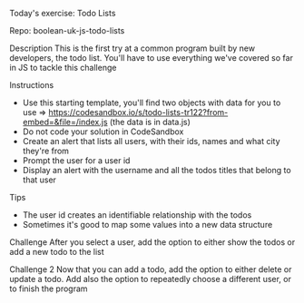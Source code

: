 Today's exercise: Todo Lists

Repo: boolean-uk-js-todo-lists

Description
This is the first try at a common program built by new developers, the todo list. You'll have to use everything we've covered so far in JS to tackle this challenge

Instructions
- Use this starting template, you'll find two objects with data for you to use => https://codesandbox.io/s/todo-lists-tr122?from-embed=&file=/index.js (the data is in data.js)
- Do not code your solution in CodeSandbox
- Create an alert that lists all users, with their ids, names and what city they're from
- Prompt the user for a user id
- Display an alert with the username and all the todos titles that belong to that user 

Tips
- The user id creates an identifiable relationship with the todos
- Sometimes it's good to map some values into a new data structure

Challenge
After you select a user, add the option to either show the todos or add a new todo to the list

Challenge 2
Now that you can add a todo, add the option to either delete or update a todo. Add also the option to repeatedly choose a different user, or to finish the program